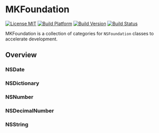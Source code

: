 # MKFoundation

[![License MIT](https://go-shields.herokuapp.com/license-MIT-blue.png)](https://github.com/michalkonturek/MKFoundation/blob/master/LICENSE)
[![Build Platform](https://cocoapod-badges.herokuapp.com/p/MKFoundation/badge.png)](https://github.com/michalkonturek/MKFoundation)
[![Build Version](https://cocoapod-badges.herokuapp.com/v/MKFoundation/badge.png)](https://github.com/michalkonturek/MKFoundation)
[![Build Status](https://travis-ci.org/michalkonturek/MKFoundation.png?branch=master)](https://travis-ci.org/michalkonturek/MKFoundation)


MKFoundation is a collection of categories for `NSFoundation` classes to accelerate development. 

## Overview

### NSDate



### NSDictionary



### NSNumber



### NSDecimalNumber



### NSString







